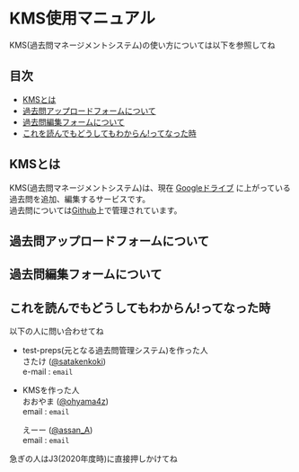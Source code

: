 # KMS使用マニュアル
KMS(過去問マネージメントシステム)の使い方については以下を参照してね
## 目次
* [KMSとは](#about)
* [過去問アップロードフォームについて](#upload)
* [過去問編集フォームについて](#edit)
* [これを読んでもどうしてもわからん!ってなった時](#help)

<a id="about"></a>
## KMSとは
KMS(過去問マネージメントシステム)は、現在 [Googleドライブ](https://drive.google.com/drive/u/0/folders/1_9maxePxGKNncFftuTUckgSsxZ8CaUd7) に上がっている過去問を追加、編集するサービスです。<br>
過去問については[Github](https://github.com/satackey/test-preps/blob/master/README.md)上で管理されています。

<a id="upload"></a>
## 過去問アップロードフォームについて

<a id="edit"></a>
## 過去問編集フォームについて

<a id="help"></a>
## これを読んでもどうしてもわからん!ってなった時
以下の人に問い合わせてね

- test-preps(元となる過去問管理システム)を作った人<br>
    さたけ ([@satakenkoki](https://twitter.com/satakenkoki))<br>
    e-mail : `email`

- KMSを作った人<br>
    おおやま ([@ohyama4z](https://twitter.com/ohyama4z))<br>
    email : `email`

    えーー ([@assan_A](https://twitter.com/asann__A))<br>
    email : `email`

急ぎの人はJ3(2020年度時)に直接押しかけてね

